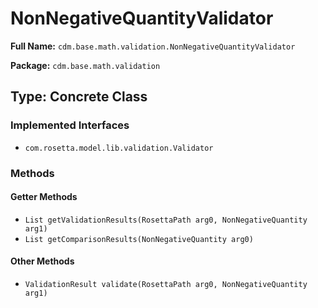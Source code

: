 # NonNegativeQuantityValidator

**Full Name:** `cdm.base.math.validation.NonNegativeQuantityValidator`

**Package:** `cdm.base.math.validation`

## Type: Concrete Class

### Implemented Interfaces

- `com.rosetta.model.lib.validation.Validator`

### Methods

#### Getter Methods

- `List getValidationResults(RosettaPath arg0, NonNegativeQuantity arg1)`
- `List getComparisonResults(NonNegativeQuantity arg0)`

#### Other Methods

- `ValidationResult validate(RosettaPath arg0, NonNegativeQuantity arg1)`

